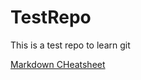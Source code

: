 # TestRepo
This is a test repo to learn git
 
[Markdown CHeatsheet](https://www.markdownguide.org/cheat-sheet/)

